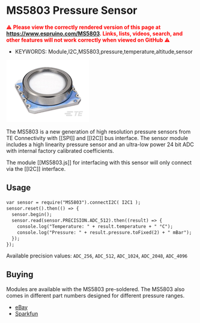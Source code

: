 <!--- Copyright (c) 2018 Gordon Williams, Pur3 Ltd. See the file LICENSE for copying permission. -->
MS5803 Pressure Sensor
=====================

<span style="color:red">:warning: **Please view the correctly rendered version of this page at https://www.espruino.com/MS5803. Links, lists, videos, search, and other features will not work correctly when viewed on GitHub** :warning:</span>

* KEYWORDS: Module,I2C,MS5803,pressure,temperature,altitude,sensor

![MS5803](MS5803.png)

The MS5803 is a new generation of high resolution
pressure sensors from TE Connectivity with [[SPI]] and [[I2C]] bus
interface. The sensor module includes a high linearity
pressure sensor and an ultra-low power 24 bit ADC with
internal factory calibrated coefficients.

The module [[MS5803.js]] for interfacing with this sensor
will only connect via the [[I2C]] interface.


Usage
------

```
var sensor = require("MS5803").connectI2C( I2C1 );
sensor.reset().then(() => {
  sensor.begin();
  sensor.read(sensor.PRECISION.ADC_512).then((result) => {
    console.log("Temperature: " + result.temperature + " °C");
    console.log("Pressure: " + result.pressure.toFixed(2) + " mBar");
  });
});
```

Available precision values: `ADC_256`, `ADC_512`, `ADC_1024`, `ADC_2048`, `ADC_4096`


Buying
-------

Modules are available with the MS5803 pre-soldered. The MS5803 also
comes in different part numbers designed for different pressure
ranges.

* [eBay](http://www.ebay.com/sch/i.html?_nkw=MS5803)
* [Sparkfun](https://www.sparkfun.com/products/12909)
